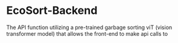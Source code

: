 # EcoSort-Backend
The API function utilizing a pre-trained garbage sorting viT (vision transformer model) that allows the front-end to make api calls to
